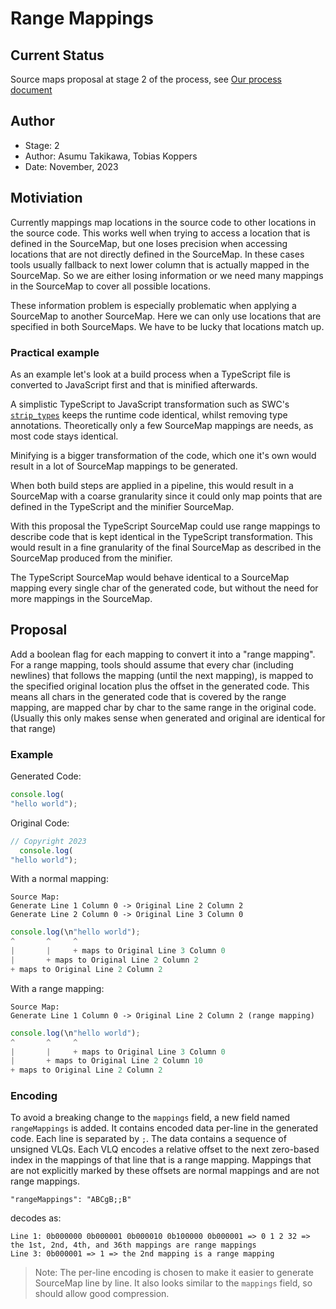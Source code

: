 # Range Mappings

## Current Status

Source maps proposal at stage 2 of the process, see [Our process document](https://github.com/tc39/source-map/blob/main/PROCESS.md)

## Author

* Stage: 2
* Author: Asumu Takikawa, Tobias Koppers
* Date: November, 2023

## Motiviation

Currently mappings map locations in the source code to other locations in the source code.
This works well when trying to access a location that is defined in the SourceMap, but one loses precision when accessing locations that are not directly defined in the SourceMap.
In these cases tools usually fallback to next lower column that is actually mapped in the SourceMap.
So we are either losing information or we need many mappings in the SourceMap to cover all possible locations.

These information problem is especially problematic when applying a SourceMap to another SourceMap.
Here we can only use locations that are specified in both SourceMaps. We have to be lucky that locations match up.

### Practical example

As an example let's look at a build process when a TypeScript file is converted to JavaScript first and that is minified afterwards.

A simplistic TypeScript to JavaScript transformation such as SWC's [`strip_types`](https://play.swc.rs/?version=1.10.7&code=H4sIAAAAAAAAA0WMQQqDMBBF93OKv6wgPYBpu5HewAvEQTA0Tcpkggvx7k2E4OrD%2B4%2FH3qaE0epjemEn4Jdn7xjb6tJnkTQg5O%2B8iLkutc4PmAwVxDEklcwa5cYxB21%2B37TurAJagvdWxROnba6r6gXXqfSgg0hXiRveIqXemT8eTB9GqwAAAA%3D%3D&config=H4sIAAAAAAAAA1VPOw7DIAzdOQXy3KFi6NA79BCIOhERAYQdqSjK3QsJpM1mv4%2Ff8yqkhIkMPOVaxrJEnQjTuReEsmf9KQhwjkgm2chw6yxTpQbtCHdoOxhgnUbk6kJSd6WaA1wIhN3RsNl6O%2BT%2FTBPmmJDoKqxS7UeH10TRUmEO72Un2y%2B179HgAT9RDzsPg6VXd3JaUGxfBMLf3xcBAAA%3D&strip-types=) keeps the runtime code identical, whilst removing type annotations.
Theoretically only a few SourceMap mappings are needs, as most code stays identical.

Minifying is a bigger transformation of the code, which one it's own would result in a lot of SourceMap mappings to be generated.

When both build steps are applied in a pipeline, this would result in a SourceMap with a coarse granularity since it could only map points that are defined in the TypeScript and the minifier SourceMap.

With this proposal the TypeScript SourceMap could use range mappings to describe code that is kept identical in the TypeScript transformation. This would result in a fine granularity of the final SourceMap as described in the SourceMap produced from the minifier.

The TypeScript SourceMap would behave identical to a SourceMap mapping every single char of the generated code, but without the need for more mappings in the SourceMap.

## Proposal

Add a boolean flag for each mapping to convert it into a "range mapping".
For a range mapping, tools should assume that every char (including newlines) that follows the mapping (until the next mapping), is mapped to the specified original location plus the offset in the generated code.
This means all chars in the generated code that is covered by the range mapping, are mapped char by char to the same range in the original code.
(Usually this only makes sense when generated and original are identical for that range)

### Example

Generated Code:

``` js
console.log(
"hello world");
```

Original Code:

``` js
// Copyright 2023
  console.log(
"hello world");
```

With a normal mapping:

```
Source Map:
Generate Line 1 Column 0 -> Original Line 2 Column 2
Generate Line 2 Column 0 -> Original Line 3 Column 0
```

``` js
console.log(\n"hello world");
^       ^     ^
|       |     + maps to Original Line 3 Column 0
|       + maps to Original Line 2 Column 2
+ maps to Original Line 2 Column 2
```

With a range mapping:

```
Source Map:
Generate Line 1 Column 0 -> Original Line 2 Column 2 (range mapping)
```

``` js
console.log(\n"hello world");
^       ^     ^
|       |     + maps to Original Line 3 Column 0
|       + maps to Original Line 2 Column 10
+ maps to Original Line 2 Column 2
```

### Encoding

To avoid a breaking change to the `mappings` field, a new field named `rangeMappings` is added.
It contains encoded data per-line in the generated code.
Each line is separated by `;`.
The data contains a sequence of unsigned VLQs. Each VLQ encodes a relative offset to the next
zero-based index in the mappings of that line that is a range mapping. Mappings that are not
explicitly marked by these offsets are normal mappings and are not range mappings.

```
"rangeMappings": "ABCgB;;B"
```

decodes as:

```
Line 1: 0b000000 0b000001 0b000010 0b100000 0b000001 => 0 1 2 32 => the 1st, 2nd, 4th, and 36th mappings are range mappings
Line 3: 0b000001 => 1 => the 2nd mapping is a range mapping
```

> Note: The per-line encoding is chosen to make it easier to generate SourceMap line by line.
> It also looks similar to the `mappings` field, so should allow good compression.
